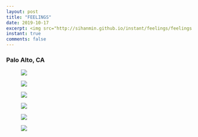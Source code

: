 ```yaml
---
layout: post
title: "FEELINGS"
date: 2019-10-17
excerpt: <img src="http://sihanmin.github.io/instant/feelings/feelings.JPG">
instant: true
comments: false
---
```

### Palo Alto, CA

<figure>
	<a href="http://sihanmin.github.io/instant/feelings/feelings.JPG"><img src="http://sihanmin.github.io/instant/feelings/feelings.JPG"></a>
</figure>

<figure>
	<a href="http://sihanmin.github.io/instant/feelings/1.JPG"><img src="http://sihanmin.github.io/instant/feelings/1.JPG"></a>
</figure>
<figure>
	<a href="http://sihanmin.github.io/instant/feelings/2.JPG"><img src="http://sihanmin.github.io/instant/feelings/2.JPG"></a>
</figure>
<figure>
	<a href="http://sihanmin.github.io/instant/feelings/3.JPG"><img src="http://sihanmin.github.io/instant/feelings/3.JPG"></a>
</figure>
<figure>
	<a href="http://sihanmin.github.io/instant/feelings/4.JPG"><img src="http://sihanmin.github.io/instant/feelings/4.JPG"></a>
</figure>
<figure>
	<a href="http://sihanmin.github.io/instant/feelings/5.JPG"><img src="http://sihanmin.github.io/instant/feelings/5.JPG"></a>
</figure>
